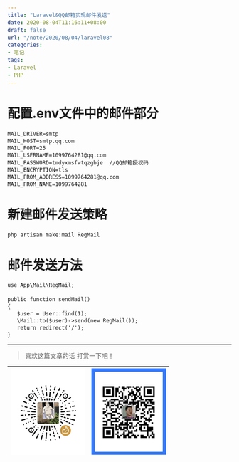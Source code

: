 ```yaml
---
title: "Laravel&QQ邮箱实现邮件发送"
date: 2020-08-04T11:16:11+08:00
draft: false
url: "/note/2020/08/04/laravel08"
categories: 
- 笔记
tags: 
- Laravel
- PHP
---
```

# 配置.env文件中的邮件部分
```
MAIL_DRIVER=smtp
MAIL_HOST=smtp.qq.com
MAIL_PORT=25
MAIL_USERNAME=1099764281@qq.com
MAIL_PASSWORD=tmdyxmsfwtqzgbje  //QQ邮箱授权码
MAIL_ENCRYPTION=tls
MAIL_FROM_ADDRESS=1099764281@qq.com
MAIL_FROM_NAME=1099764281
```
# 新建邮件发送策略
```
php artisan make:mail RegMail
```
# 邮件发送方法
```
use App\Mail\RegMail;

public function sendMail()
{
   $user = User::find(1);
   \Mail::to($user)->send(new RegMail());
   return redirect('/');
}    
```
___
> 喜欢这篇文章的话 打赏一下吧！ 

| ![Wechat](/images/pay/eb05acdaec967.png)  | ![Alipay](/images/pay/0831de845.png) |
| --------   | -----:  |


